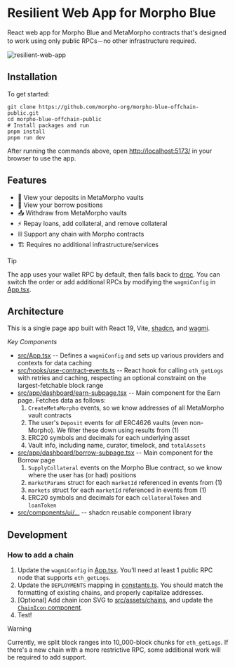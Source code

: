 # Resilient Web App for Morpho Blue

React web app for Morpho Blue and MetaMorpho contracts that's designed to work using only public RPCs－no other infrastructure required.

![resilient-web-app](https://github.com/user-attachments/assets/126d847c-4f8b-47a9-aa4b-7cfc9b7262b1)

## Installation

To get started:

```shell
git clone https://github.com/morpho-org/morpho-blue-offchain-public.git
cd morpho-blue-offchain-public
# Install packages and run
pnpm install
pnpm run dev
```

After running the commands above, open [http://localhost:5173/](http://localhost:5173/) in your browser to use the app.

## Features

- 🦋 View your deposits in MetaMorpho vaults
- 🌌 View your borrow positions
- 📤 Withdraw from MetaMorpho vaults
- ⚡️ Repay loans, add collateral, and remove collateral
- ⛓️ Support any chain with Morpho contracts
- 🏗️ Requires no additional infrastructure/services

> [!TIP]
> The app uses your wallet RPC by default, then falls back to [drpc](https://drpc.org). You can switch the order or add additional RPCs by modifying the `wagmiConfig` in [App.tsx](/src/App.tsx#L25).

## Architecture

This is a single page app built with React 19, Vite, [shadcn](https://ui.shadcn.com), and [wagmi](https://wagmi.sh).

_Key Components_

- [src/App.tsx](/src/App.tsx) -- Defines a `wagmiConfig` and sets up various providers and contexts for data caching
- [src/hooks/use-contract-events.ts](/src/hooks/use-contract-events.ts) -- React hook for calling `eth_getLogs` with retries and caching, respecting an optional constraint on the largest-fetchable block range
- [src/app/dashboard/earn-subpage.tsx](/src/app/dashboard/earn-subpage.tsx) -- Main component for the Earn page. Fetches data as follows:
  1. `CreateMetaMorpho` events, so we know addresses of all MetaMorpho vault contracts
  2. The user's `Deposit` events for _all_ ERC4626 vaults (even non-Morpho). We filter these down using results from (1)
  3. ERC20 symbols and decimals for each underlying asset
  4. Vault info, including name, curator, timelock, and `totalAssets`
- [src/app/dashboard/borrow-subpage.tsx](/src/app/dashboard/earn-subpage.tsx) -- Main component for the Borrow page
  1. `SupplyCollateral` events on the Morpho Blue contract, so we know where the user has (or had) positions
  2. `marketParams` struct for each `marketId` referenced in events from (1)
  3. `markets` struct for each `marketId` referenced in events from (1)
  4. ERC20 symbols and decimals for each `collateralToken` and `loanToken`
- [src/components/ui/...](/src/components/ui/) -- shadcn reusable component library

## Development

### How to add a chain

1. Update the `wagmiConfig` in [App.tsx](/src/App.tsx#L25). You'll need at least 1 public RPC node that supports `eth_getLogs`.
2. Update the `DEPLOYMENTS` mapping in [constants.ts](/src/lib/constants.ts#L8). You should match the formatting of existing chains, and properly capitalize addresses.
3. \[Optional\] Add chain icon SVG to [src/assets/chains](/src/assets/chains), and update the [`ChainIcon` component](src/components/chain-icon.tsx).
4. Test!

> [!WARNING]
> Currently, we split block ranges into 10_000-block chunks for `eth_getLogs`.
> If there's a new chain with a more restrictive RPC, some additional work
> will be required to add support.
